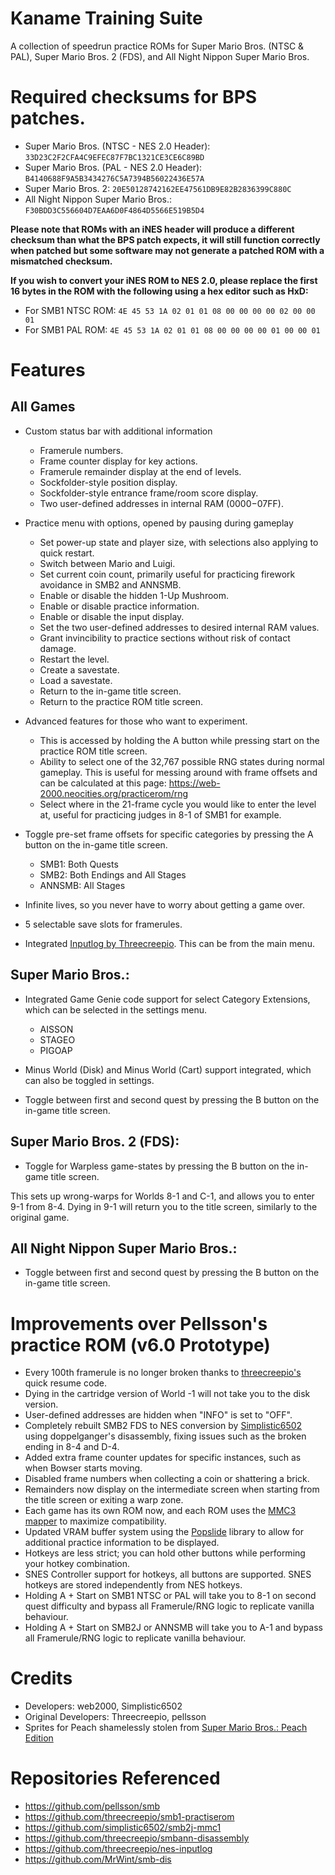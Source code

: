 # Kaname Training Suite 

A collection of speedrun practice ROMs for Super Mario Bros. (NTSC & PAL), Super Mario Bros. 2 (FDS), and All Night Nippon Super Mario Bros.

# Required checksums for BPS patches.

- Super Mario Bros. (NTSC - NES 2.0 Header): `33D23C2F2CFA4C9EFEC87F7BC1321CE3CE6C89BD`
- Super Mario Bros. (PAL - NES 2.0 Header): `B4140688F9A5B3434276C5A7394B56022436E57A`
- Super Mario Bros. 2: `20E50128742162EE47561DB9E82B2836399C880C`
- All Night Nippon Super Mario Bros.: `F30BDD3C556604D7EAA6D0F4864D5566E519B5D4`

**Please note that ROMs with an iNES header will produce a different checksum than what the BPS patch expects, it will still function correctly when patched but some software may not generate a patched ROM with a mismatched checksum.**

**If you wish to convert your iNES ROM to NES 2.0, please replace the first 16 bytes in the ROM with the following using a hex editor such as HxD:**
- For SMB1 NTSC ROM: `4E 45 53 1A 02 01 01 08 00 00 00 00 02 00 00 01`
- For SMB1 PAL ROM: `4E 45 53 1A 02 01 01 08 00 00 00 00 01 00 00 01`

# Features
## All Games
- Custom status bar with additional information
    - Framerule numbers.
    - Frame counter display for key actions.
    - Framerule remainder display at the end of levels.
	- Sockfolder-style position display.
	- Sockfolder-style entrance frame/room score display.
	- Two user-defined addresses in internal RAM ($0000-$07FF).

- Practice menu with options, opened by pausing during gameplay
    - Set power-up state and player size, with selections also applying to quick restart.
	- Switch between Mario and Luigi.
    - Set current coin count, primarily useful for practicing firework avoidance in SMB2 and ANNSMB.
    - Enable or disable the hidden 1-Up Mushroom.
    - Enable or disable practice information. 
    - Enable or disable the input display.
    - Set the two user-defined addresses to desired internal RAM values.
    - Grant invincibility to practice sections without risk of contact damage.
    - Restart the level.
    - Create a savestate.
    - Load a savestate.
    - Return to the in-game title screen.
    - Return to the practice ROM title screen.
	
- Advanced features for those who want to experiment.
    - This is accessed by holding the A button while pressing start on the practice ROM title screen.
    - Ability to select one of the 32,767 possible RNG states during normal gameplay. This is useful for messing around with frame offsets and can be calculated at this page: https://web-2000.neocities.org/practicerom/rng
    - Select where in the 21-frame cycle you would like to enter the level at, useful for practicing judges in 8-1 of SMB1 for example.

- Toggle pre-set frame offsets for specific categories by pressing the A button on the in-game title screen.
    - SMB1: Both Quests
    - SMB2: Both Endings and All Stages
    - ANNSMB: All Stages
- Infinite lives, so you never have to worry about getting a game over.
- 5 selectable save slots for framerules.
- Integrated [Inputlog by Threecreepio](https://github.com/threecreepio/nes-inputlog). This can be from the main menu. 

## Super Mario Bros.:
- Integrated Game Genie code support for select Category Extensions, which can be selected in the settings menu.
    - AISSON
    - STAGEO
    - PIGOAP

- Minus World (Disk) and Minus World (Cart) support integrated, which can also be toggled in settings.
- Toggle between first and second quest by pressing the B button on the in-game title screen.

## Super Mario Bros. 2 (FDS):
- Toggle for Warpless game-states by pressing the B button on the in-game title screen. 
 
This sets up wrong-warps for Worlds 8-1 and C-1, and allows you to enter 9-1 from 8-4. Dying in 9-1 will return you to the title screen, similarly to the original game.

## All Night Nippon Super Mario Bros.:
- Toggle between first and second quest by pressing the B button on the in-game title screen.

# Improvements over Pellsson's practice ROM (v6.0 Prototype)
- Every 100th framerule is no longer broken thanks to [threecreepio's](https://github.com/threecreepio/) quick resume code.
- Dying in the cartridge version of World -1 will not take you to the disk version.
- User-defined addresses are hidden when "INFO" is set to "OFF".
- Completely rebuilt SMB2 FDS to NES conversion by [Simplistic6502](https://github.com/simplistic6502/) using doppelganger's disassembly, fixing issues such as the broken ending in 8-4 and D-4.
- Added extra frame counter updates for specific instances, such as when Bowser starts moving.
- Disabled frame numbers when collecting a coin or shattering a brick.
- Remainders now display on the intermediate screen when starting from the title screen or exiting a warp zone.
- Each game has its own ROM now, and each ROM uses the [MMC3 mapper](https://www.nesdev.org/wiki/MMC3) to maximize compatibility.
- Updated VRAM buffer system using the [Popslide](https://forums.nesdev.org/viewtopic.php?t=15440) library to allow for additional practice information to be displayed.
- Hotkeys are less strict; you can hold other buttons while performing your hotkey combination.
- SNES Controller support for hotkeys, all buttons are supported. SNES hotkeys are stored independently from NES hotkeys.
- Holding A + Start on SMB1 NTSC or PAL will take you to 8-1 on second quest difficulty and bypass all Framerule/RNG logic to replicate vanilla behaviour.</li>
- Holding A + Start on SMB2J or ANNSMB will take you to A-1 and bypass all Framerule/RNG logic to replicate vanilla behaviour.

# Credits
- Developers: web2000, Simplistic6502
- Original Developers: Threecreepio, pellsson
- Sprites for Peach shamelessly stolen from [Super Mario Bros.: Peach Edition](https://www.romhacking.net/hacks/1229)

# Repositories Referenced
- https://github.com/pellsson/smb
- https://github.com/threecreepio/smb1-practiserom
- https://github.com/simplistic6502/smb2j-mmc1
- https://github.com/threecreepio/smbann-disassembly
- https://github.com/threecreepio/nes-inputlog
- https://github.com/MrWint/smb-dis
